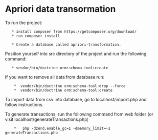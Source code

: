 Apriori data transormation
==========================

To run the project:

       * install composer from https://getcomposer.org/download/
       * run composer install

       * Create a database called apriori-transformation.
       
Position yourself into src directory of the project and run the following command: 

       * vendor/bin/doctrine orm:schema-tool:create
       
If you want to remove all data from database run:

        *  vendor/bin/doctrine orm:schema-tool:drop --force
        *  vendor/bin/doctrine orm:schema-tool:create

To import data from csv into database, go to localhost/import.php and follow instructions.

To generate transactions, run the following command from web folder (or visit localhost/generateTransactions.php)
     
        *   php -dzend.enable_gc=1 -dmemory_limit=-1 generateTransactions.php  